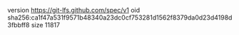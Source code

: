 version https://git-lfs.github.com/spec/v1
oid sha256:ca1f47a531f9571b48340a23dc0cf753281d1562f8379da0d23d4198d3fbbff8
size 11817
